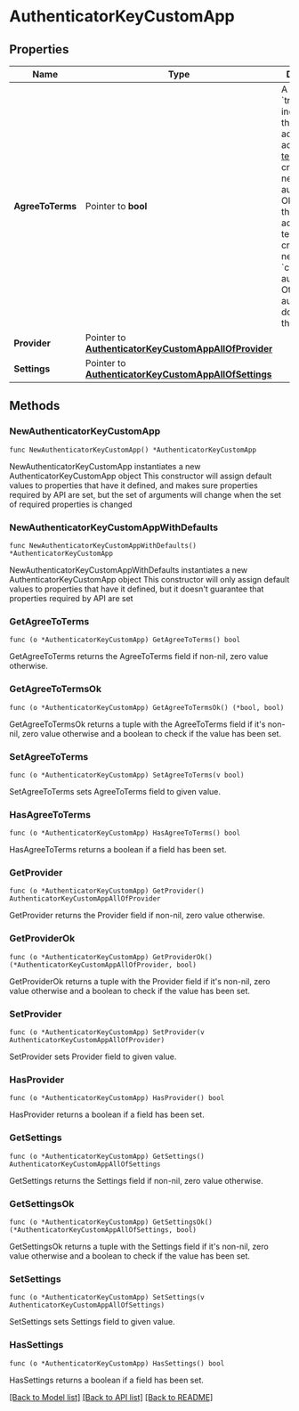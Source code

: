 # AuthenticatorKeyCustomApp

## Properties

Name | Type | Description | Notes
------------ | ------------- | ------------- | -------------
**AgreeToTerms** | Pointer to **bool** | A value of &#x60;true&#x60; indicates that the administrator accepts the [terms](https://www.okta.com/privacy-policy/)for creating a new authenticator. Okta requires that you accept the terms when creating a new &#x60;custom_app&#x60; authenticator. Other authenticators don&#39;t require this field. | [optional] 
**Provider** | Pointer to [**AuthenticatorKeyCustomAppAllOfProvider**](AuthenticatorKeyCustomAppAllOfProvider.md) |  | [optional] 
**Settings** | Pointer to [**AuthenticatorKeyCustomAppAllOfSettings**](AuthenticatorKeyCustomAppAllOfSettings.md) |  | [optional] 

## Methods

### NewAuthenticatorKeyCustomApp

`func NewAuthenticatorKeyCustomApp() *AuthenticatorKeyCustomApp`

NewAuthenticatorKeyCustomApp instantiates a new AuthenticatorKeyCustomApp object
This constructor will assign default values to properties that have it defined,
and makes sure properties required by API are set, but the set of arguments
will change when the set of required properties is changed

### NewAuthenticatorKeyCustomAppWithDefaults

`func NewAuthenticatorKeyCustomAppWithDefaults() *AuthenticatorKeyCustomApp`

NewAuthenticatorKeyCustomAppWithDefaults instantiates a new AuthenticatorKeyCustomApp object
This constructor will only assign default values to properties that have it defined,
but it doesn't guarantee that properties required by API are set

### GetAgreeToTerms

`func (o *AuthenticatorKeyCustomApp) GetAgreeToTerms() bool`

GetAgreeToTerms returns the AgreeToTerms field if non-nil, zero value otherwise.

### GetAgreeToTermsOk

`func (o *AuthenticatorKeyCustomApp) GetAgreeToTermsOk() (*bool, bool)`

GetAgreeToTermsOk returns a tuple with the AgreeToTerms field if it's non-nil, zero value otherwise
and a boolean to check if the value has been set.

### SetAgreeToTerms

`func (o *AuthenticatorKeyCustomApp) SetAgreeToTerms(v bool)`

SetAgreeToTerms sets AgreeToTerms field to given value.

### HasAgreeToTerms

`func (o *AuthenticatorKeyCustomApp) HasAgreeToTerms() bool`

HasAgreeToTerms returns a boolean if a field has been set.

### GetProvider

`func (o *AuthenticatorKeyCustomApp) GetProvider() AuthenticatorKeyCustomAppAllOfProvider`

GetProvider returns the Provider field if non-nil, zero value otherwise.

### GetProviderOk

`func (o *AuthenticatorKeyCustomApp) GetProviderOk() (*AuthenticatorKeyCustomAppAllOfProvider, bool)`

GetProviderOk returns a tuple with the Provider field if it's non-nil, zero value otherwise
and a boolean to check if the value has been set.

### SetProvider

`func (o *AuthenticatorKeyCustomApp) SetProvider(v AuthenticatorKeyCustomAppAllOfProvider)`

SetProvider sets Provider field to given value.

### HasProvider

`func (o *AuthenticatorKeyCustomApp) HasProvider() bool`

HasProvider returns a boolean if a field has been set.

### GetSettings

`func (o *AuthenticatorKeyCustomApp) GetSettings() AuthenticatorKeyCustomAppAllOfSettings`

GetSettings returns the Settings field if non-nil, zero value otherwise.

### GetSettingsOk

`func (o *AuthenticatorKeyCustomApp) GetSettingsOk() (*AuthenticatorKeyCustomAppAllOfSettings, bool)`

GetSettingsOk returns a tuple with the Settings field if it's non-nil, zero value otherwise
and a boolean to check if the value has been set.

### SetSettings

`func (o *AuthenticatorKeyCustomApp) SetSettings(v AuthenticatorKeyCustomAppAllOfSettings)`

SetSettings sets Settings field to given value.

### HasSettings

`func (o *AuthenticatorKeyCustomApp) HasSettings() bool`

HasSettings returns a boolean if a field has been set.


[[Back to Model list]](../README.md#documentation-for-models) [[Back to API list]](../README.md#documentation-for-api-endpoints) [[Back to README]](../README.md)


